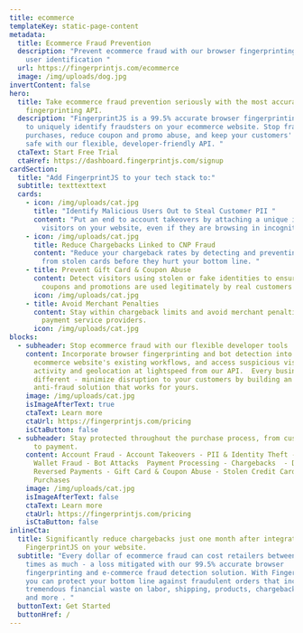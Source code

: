 ```yaml
---
title: ecommerce
templateKey: static-page-content
metadata:
  title: Ecommerce Fraud Prevention
  description: "Prevent ecommerce fraud with our browser fingerprinting API for
    user identification "
  url: https://fingerprintjs.com/ecommerce
  image: /img/uploads/dog.jpg
invertContent: false
hero:
  title: Take ecommerce fraud prevention seriously with the most accurate browser
    fingerprinting API.
  description: "FingerprintJS is a 99.5% accurate browser fingerprinting tool used
    to uniquely identify fraudsters on your ecommerce website. Stop fraudulent
    purchases, reduce coupon and promo abuse, and keep your customers' accounts
    safe with our flexible, developer-friendly API. "
  ctaText: Start Free Trial
  ctaHref: https://dashboard.fingerprintjs.com/signup
cardSection:
  title: "Add FingerprintJS to your tech stack to:"
  subtitle: texttexttext
  cards:
    - icon: /img/uploads/cat.jpg
      title: "Identify Malicious Users Out to Steal Customer PII "
      content: "Put an end to account takeovers by attaching a unique identity to all
        visitors on your website, even if they are browsing in incognito mode. "
    - icon: /img/uploads/cat.jpg
      title: Reduce Chargebacks Linked to CNP Fraud
      content: "Reduce your chargeback rates by detecting and preventing purchases
        from stolen cards before they hurt your bottom line. "
    - title: Prevent Gift Card & Coupon Abuse
      content: Detect visitors using stolen or fake identities to ensure that your
        coupons and promotions are used legitimately by real customers only.
      icon: /img/uploads/cat.jpg
    - title: Avoid Merchant Penalties
      content: Stay within chargeback limits and avoid merchant penalties imposed by
        payment service providers.
      icon: /img/uploads/cat.jpg
blocks:
  - subheader: Stop ecommerce fraud with our flexible developer tools
    content: Incorporate browser fingerprinting and bot detection into your
      ecommerce website's existing workflows, and access suspicious visitor
      activity and geolocation at lightspeed from our API.  Every business is
      different - minimize disruption to your customers by building an
      anti-fraud solution that works for yours.
    image: /img/uploads/cat.jpg
    isImageAfterText: true
    ctaText: Learn more
    ctaUrl: https://fingerprintjs.com/pricing
    isCtaButton: false
  - subheader: Stay protected throughout the purchase process, from customer login
      to payment.
    content: Account Fraud - Account Takeovers - PII & Identity Theft - Digital
      Wallet Fraud - Bot Attacks  Payment Processing - Chargebacks  - Disputed &
      Reversed Payments - Gift Card & Coupon Abuse - Stolen Credit Card
      Purchases
    image: /img/uploads/cat.jpg
    isImageAfterText: false
    ctaText: Learn more
    ctaUrl: https://fingerprintjs.com/pricing
    isCtaButton: false
inlineCta:
  title: Significantly reduce chargebacks just one month after integrating
    FingerprintJS on your website.
  subtitle: "Every dollar of ecommerce fraud can cost retailers between 3 to 4
    times as much - a loss mitigated with our 99.5% accurate browser
    fingerprinting and e-commerce fraud detection solution. With FingerprintJS,
    you can protect your bottom line against fraudulent orders that incur
    tremendous financial waste on labor, shipping, products, chargebacks, fines
    and more . "
  buttonText: Get Started
  buttonHref: /
---
```

